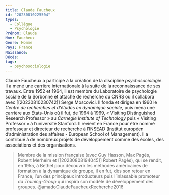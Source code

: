 ```yaml
---
title: Claude Faucheux 
id: "20230810225504"
types:
  - Collègue
  - Psychologie
Prénom: Claude
Nom: Faucheux
Genre: Homme
Pays: France
Naissance: 
Décès: 
tags:
  - psychosociologie
---
```


Claude Faucheux a participé à la création de la discipline *psychosociologie*. Il a mené une carrière internationale à la suite de la reconnaissance de ses travaux. Entre 1952 et 1964, il est membre du Laboratoire de psychologie sociale de la Sorbonne et attaché de recherche du CNRS où il collabora avec [[20230810230742]] Serge Moscovici.
Il fonda et dirigea en 1960 le *Centre de recherches et d’études en dynamique sociale*, puis mena une carrière aux États-Unis où il fut, de 1964 à 1969, « Visiting Distinguished Research Professor » au _Carnegie Institute of Technology_ puis « Visiting Professor » à l’université Stanford.
Il revient en France  pour être nommé professeur et directeur de recherche à l’INSEAD (Institut européen d’administration des affaires - European School of Management). Il a contribué à de nombreux projets de développement comme des écoles, des associations et des organisations. 

>Membre de la mission française (avec Guy Hasson, Max Pagès, Robert Merheim et [[20230808194045]] Robert Pagès), qui se rendit, en 1955, à Bethel pour découvrir les méthodes américaines de formation à la dynamique de groupe, il en fut, dès son retour en France, l’un des principaux introducteurs puis l’inlassable promoteur du _Training-Group_ qui inspira son modèle de développement des groupes.  @amadoClaudeFaucheuxRecherche2016
